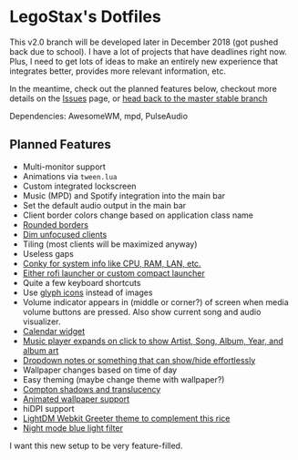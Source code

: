 # LegoStax's Dotfiles

This v2.0 branch will be developed later in December 2018 (got pushed back due to school). I have a lot of projects that have deadlines right now. Plus, I need to get lots of ideas to make an entirely new experience that integrates better, provides more relevant information, etc.

In the meantime, check out the planned features below, checkout more details on the [Issues](https://github.com/legostax/dotfiles/issues) page, or [head back to the master stable branch](https://github.com/legostax/dotfiles)

Dependencies: AwesomeWM, mpd, PulseAudio

## Planned Features
- Multi-monitor support
- Animations via `tween.lua`
- Custom integrated lockscreen
- Music (MPD) and Spotify integration into the main bar
- Set the default audio output in the main bar
- Client border colors change based on application class name
- [Rounded borders](https://www.reddit.com/r/unixporn/comments/9j24u9/plasma_minimal_theme_based_on_arc/)
- [Dim unfocused clients](https://www.reddit.com/r/unixporn/comments/9j24u9/plasma_minimal_theme_based_on_arc/)
- Tiling (most clients will be maximized anyway)
- Useless gaps
- [Conky for system info like CPU, RAM, LAN, etc.](https://imgur.com/a/ahHL9)
- [Either rofi launcher or custom compact launcher](https://www.reddit.com/r/unixporn/comments/4f8fbq/compiz_rofi_with_compiz_blur/)
- Quite a few keyboard shortcuts
- Use [glyph icons](http://nerdfonts.com/) instead of images
- Volume indicator appears in (middle or corner?) of screen when media volume buttons are pressed. Also show current song and audio visualizer.
- [Calendar widget](https://awesomewm.org/doc/api/classes/awful.widget.calendar_popup.html)
- [Music player expands on click to show Artist, Song, Album, Year, and album art](https://www.reddit.com/r/unixporn/comments/93qcu9/openbox_train_of_thought/)
- [Dropdown notes or something that can show/hide effortlessly](https://www.reddit.com/r/unixporn/comments/904al6/oc_dropdown_notes/)
- Wallpaper changes based on time of day
- Easy theming (maybe change theme with wallpaper?)
- [Compton shadows and translucency](https://www.reddit.com/r/unixporn/comments/9ggq94/kde_plasma_for_the_love_of_all_that_is_translucent/)
- [Animated wallpaper support](https://www.reddit.com/r/unixporn/comments/9abhbf/oc_wallpaper_opengl_animated_wallpaper/)
- hiDPI support
- [LightDM Webkit Greeter theme to complement this rice](https://www.reddit.com/r/unixporn/comments/84wypv/lightdmwebkit2greeter_ricing_the_greeter/)
- [Night mode blue light filter](https://askubuntu.com/questions/482373/how-do-i-install-redshift-in-ubuntu)

I want this new setup to be very feature-filled.
